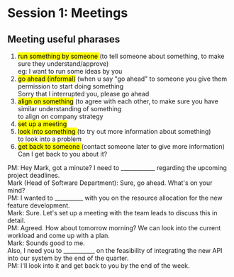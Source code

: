 # Session 1: Meetings
## Meeting useful pharases 
1. <mark>run something by someone </mark> (to tell someone about something, to make sure they understand/approve) </br> eg: I want to run some ideas by you
2. <mark>go ahead (informal)</mark> (when u say "go ahead" to someone you give them permission to start doing something </br> Sorry that I interrupted you, please go ahead
3. <mark> align on something</mark> (to agree with each other, to make sure you have similar understanding of something </br> to align on company strategy
4. <mark> set up a meeting </mark>
5. <mark> look into something </mark> (to try out more information about something) </br> to look into a problem
6. <mark> get back to someone </mark> (contact someone later to give more information) </br> Can I get back to you about it?</br>

PM: Hey Mark, got a minute? I need to ____________ regarding the upcoming project deadlines. </br>
Mark (Head of Software Department): Sure, go ahead. What's on your mind? </br>
PM: I wanted to __________ with you on the resource allocation for the new feature development.</br>
Mark: Sure. Let's set up a meeting with the team leads to discuss this in detail.</br>
PM: Agreed. How about tomorrow morning? We can look into the current workload and come up with a plan.</br>
Mark: Sounds good to me.</br>
Also, I need you to ___________ on the feasibility of integrating the new API into our system by the end of the quarter.</br>
PM: I'll look into it and get back to you by the end of the week.</br>
